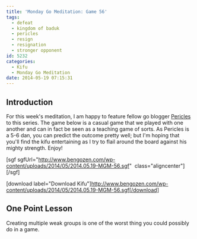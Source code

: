 ```yaml
---
title: 'Monday Go Meditation: Game 56'
tags:
  - defeat
  - kingdom of baduk
  - pericles
  - resign
  - resignation
  - stronger opponent
id: 5232
categories:
  - Kifu
  - Monday Go Meditation
date: 2014-05-19 07:15:31
---
```


## Introduction

For this week's meditation, I am happy to feature fellow go blogger [Pericles](http://kingdomofbaduk.blogspot.fr "Kingdom of Baduk") to this series. The game below is a casual game that we played with one another and can in fact be seen as a teaching game of sorts. As Pericles is a 5-6 dan, you can predict the outcome pretty well; but I'm hoping that you'll find the kifu entertaining as I try to flail around the board against his mighty strength. Enjoy!

[sgf sgfUrl="http://www.bengozen.com/wp-content/uploads/2014/05/2014.05.19-MGM-56.sgf"  class="aligncenter"][/sgf]

[download label="Download Kifu"]http://www.bengozen.com/wp-content/uploads/2014/05/2014.05.19-MGM-56.sgf[/download]

## **One Point Lesson**

Creating multiple weak groups is one of the worst thing you could possibly do in a game.